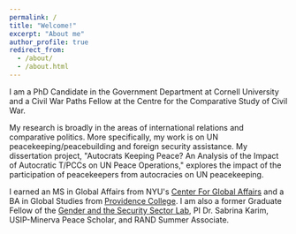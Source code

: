 ```yaml
---
permalink: /
title: "Welcome!"
excerpt: "About me"
author_profile: true
redirect_from: 
  - /about/
  - /about.html
---
```


I am a PhD Candidate in the Government Department at Cornell University and a Civil War Paths Fellow at the Centre for the Comparative Study of Civil War. 

My research is broadly in the areas of international relations and comparative politics. More specifically, my work is on UN peacekeeping/peacebuilding and foreign security assistance. My dissertation project, "Autocrats Keeping Peace? An Analysis of the Impact of Autocratic T/PCCs on UN Peace Operations," explores the impact of the participation of peacekeepers from autocracies on UN peacekeeping.

I earned an MS in Global Affairs from NYU's [Center For Global Affairs](https://www.sps.nyu.edu/homepage/academics/divisions-and-departments/center-for-global-affairs.html) and a BA in Global Studies from [Providence College](https://www.providence.edu/). I am also a former Graduate Fellow of the [Gender and the Security Sector Lab](https://www.sabrinamkarim.com/gsslab), PI Dr. Sabrina Karim, USIP-Minerva Peace Scholar, and RAND Summer Associate. 